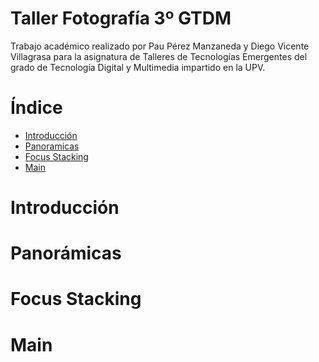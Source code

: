 # Taller Fotografía 3º GTDM

Trabajo académico realizado por Pau Pérez Manzaneda y Diego Vicente Villagrasa para la asignatura de Talleres de Tecnologías Emergentes del grado de Tecnología Digital y Multimedia impartido en la UPV.


# Índice 
  * [Introducción](#introducción)
  * [Panoramicas](#panorámicas)
  * [Focus Stacking](#focus-stacking)
  * [Main](#main)

# Introducción


# Panorámicas


# Focus Stacking


# Main
